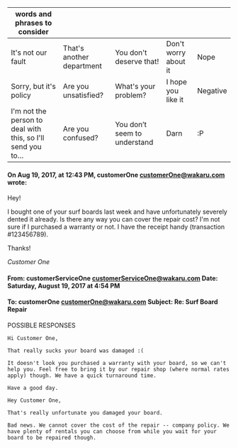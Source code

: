 |words and phrases to consider|   |   |   |   |
|---|---|---|---|---|
| It's not our fault  | That's another department  | You don't deserve that! | Don't worry about it  | Nope  |
| Sorry, but it's policy  | Are you unsatisfied?  | What's your problem?  | I hope you like it  | Negative  |
| I'm not the person to deal with this, so I'll send you to…  | Are you confused?  | 	You don’t seem to understand| Darn  | :P  |

#### On Aug 19, 2017, at 12:43 PM, customerOne <customerOne@wakaru.com> wrote:

Hey!

I bought one of your surf boards last week and have unfortunately severely dented it already. Is there any way you can cover the repair cost? I'm not sure if I purchased a warranty or not. I have the receipt handy (transaction #123456789).

Thanks!

*Customer One*

#### From: customerServiceOne <customerServiceOne@wakaru.com> Date: Saturday, August 19, 2017 at 4:54 PM
#### To: customerOne <customerOne@wakaru.com> Subject: Re: Surf Board Repair

POSSIBLE RESPONSES

```text
Hi Customer One,

That really sucks your board was damaged :(

It doesn't look you purchased a warranty with your board, so we can't help you. Feel free to bring it by our repair shop (where normal rates apply) though. We have a quick turnaround time.

Have a good day.
```

```text
Hey Customer One,

That's really unfortunate you damaged your board.

Bad news. We cannot cover the cost of the repair -- company policy. We have plenty of rentals you can choose from while you wait for your board to be repaired though.
```
